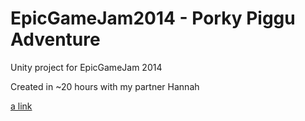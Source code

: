 EpicGameJam2014 - Porky Piggu Adventure
===============

Unity project for EpicGameJam 2014

Created in ~20 hours with my partner Hannah

[a link](http://gameideas.info/EpicGameJam/Game.html)
